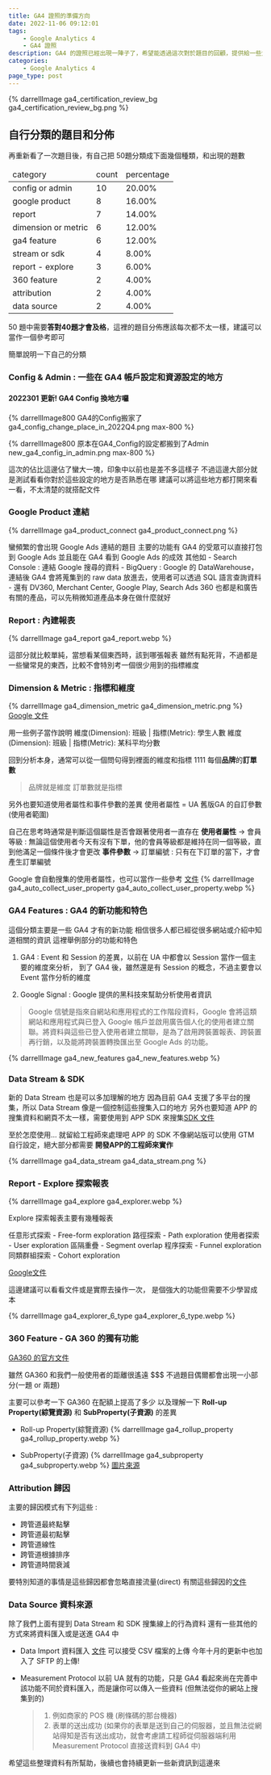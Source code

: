 ```yaml
---
title: GA4 證照的準備方向
date: 2022-11-06 09:12:01
tags: 
	- Google Analytics 4
	- GA4 證照
description: GA4 的證照已經出現一陣子了，希望能透過這次對於題目的回顧，提供給一些大家準備的方向 (20230112更新 , GA4 Config 換地方了)
categories: 
	- Google Analytics 4
page_type: post
---
```


{% darrellImage ga4_certification_review_bg ga4_certification_review_bg.png %}

## 自行分類的題目和分佈

再重新看了一次題目後，有自己把 50題分類成下面幾個種類，和出現的題數

<table><thead><tr><td>category</td><td>count</td><td>percentage</td></tr></thead><tbody><tr><td>config or admin</td><td>10</td><td>20.00%</td></tr><tr><td>google product</td><td>8</td><td>16.00%</td></tr><tr><td>report</td><td>7</td><td>14.00%</td></tr><tr><td>dimension or metric</td><td>6</td><td>12.00%</td></tr><tr><td>ga4 feature</td><td>6</td><td>12.00%</td></tr><tr><td>stream or sdk</td><td>4</td><td>8.00%</td></tr><tr><td>report - explore</td><td>3</td><td>6.00%</td></tr><tr><td>360 feature</td><td>2</td><td>4.00%</td></tr><tr><td>attribution</td><td>2</td><td>4.00%</td></tr><tr><td>data source</td><td>2</td><td>4.00%</td></tr></tbody></table>

50 題中需要**答對40題才會及格**，這裡的題目分佈應該每次都不太一樣，建議可以當作一個參考即可

簡單說明一下自己的分類

### Config & Admin : 一些在 GA4 帳戶設定和資源設定的地方

#### 2022301 更新! GA4 Config 換地方囉

{% darrellImage800 GA4的Config搬家了 ga4_config_change_place_in_2022Q4.png max-800 %}

{% darrellImage800 原本在GA4_Config的設定都搬到了Admin new_ga4_config_in_admin.png max-800 %}

這次的佔比這邊佔了蠻大一塊，印象中以前也是差不多這樣子
不過這邊大部分就是測試看看你對於這些設定的地方是否熟悉在哪
建議可以將這些地方都打開來看一看，不太清楚的就搭配文件

### Google Product 連結
{% darrellImage ga4_product_connect ga4_product_connect.png %}

蠻頻繁的會出現 Google Ads 連結的題目
主要的功能有 GA4 的受眾可以直接打包到 Google Ads
並且能在 GA4 看到 Google Ads 的成效
其他如 
    - Search Console : 連結 Google 搜尋的資料
    - BigQuery : Google 的 DataWarehouse，連結後 GA4 會將蒐集到的 raw data 放進去，使用者可以透過 SQL 語言查詢資料
    - 還有 DV360, Merchant Center, Google Play, Search Ads 360 也都是和廣告有關的產品，可以先稍微知道產品本身在做什麼就好

### Report : 內建報表
{% darrellImage ga4_report ga4_report.webp %}

這部分就比較單純，當想看某個東西時，該到哪張報表
雖然有點死背，不過都是一些蠻常見的東西，比較不會特別考一個很少用到的指標維度

### Dimension & Metric : 指標和維度

{% darrellImage ga4_dimension_metric ga4_dimension_metric.png %}
[Google 文件](https://support.google.com/analytics/topic/11151952?hl=zh-Hant&ref_topic=9228654)

用一些例子當作說明
維度(Dimension): 班級 | 指標(Metric): 學生人數
維度(Dimension): 班級 | 指標(Metric): 某科平均分數

回到分析本身，通常可以從一個問句得到裡面的維度和指標
1111 每個**品牌**的**訂單數**
> 品牌就是維度
> 訂單數就是指標

另外也要知道使用者屬性和事件參數的差異
使用者屬性 = UA 舊版GA 的自訂參數(使用者範圍)

自己在思考時通常是判斷這個屬性是否會跟著使用者一直存在
**使用者屬性** -> 會員等級 : 無論這個使用者今天有沒有下單，他的會員等級都是維持在同一個等級，直到他滿足一個條件後才會更改
**事件參數** -> 訂單編號 : 只有在下訂單的當下，才會產生訂單編號

Google 會自動搜集的使用者屬性，也可以當作一些參考 [文件](https://support.google.com/analytics/answer/9268042?hl=zh-Hant)
{% darrellImage ga4_auto_collect_user_property ga4_auto_collect_user_property.webp %}

### GA4 Features : GA4 的新功能和特色

這個分類主要是一些 GA4 才有的新功能
相信很多人都已經從很多網站或介紹中知道相關的資訊
這裡舉例部分的功能和特色

1. GA4 : Event 和 Session 的差異，以前在 UA 中都會以 Session 當作一個主要的維度來分析，
到了 GA4 後，雖然還是有 Session 的概念，不過主要會以 Event 當作分析的維度

2. Google Signal : Google 提供的黑科技來幫助分析使用者資訊
> Google 信號是指來自網站和應用程式的工作階段資料，Google 會將這類網站和應用程式與已登入 Google 帳戶並啟用廣告個人化的使用者建立關聯。將資料與這些已登入使用者建立關聯，是為了啟用跨裝置報表、跨裝置再行銷，以及能將跨裝置轉換匯出至 Google Ads 的功能。

{% darrellImage ga4_new_features ga4_new_features.webp %}

### Data Stream & SDK

新的 Data Stream 也是可以多加理解的地方
因為目前 GA4 支援了多平台的搜集，所以 Data Stream 像是一個控制這些搜集入口的地方
另外也要知道 APP 的搜集資料和網頁不太一樣，需要使用到 APP SDK 來搜集[SDK 文件](https://support.google.com/analytics/answer/9353532?hl=zh-Hant)

至於怎麼使用... 就留給工程師來處理吧
APP 的 SDK 不像網站版可以使用 GTM 自行設定，絕大部分都需要 **開發APP的工程師來實作** 

{% darrellImage ga4_data_stream ga4_data_stream.png %}

### Report - Explore 探索報表

{% darrellImage ga4_explore ga4_explorer.webp %}

Explore 探索報表主要有幾種報表

任意形式探索 - Free-form exploration
路徑探索 - Path exploration
使用者探索 - User exploration
區隔重疊 - Segment overlap
程序探索 - Funnel exploration
同類群組探索 - Cohort exploration

[Google文件](https://support.google.com/analytics/answer/7579450?hl=zh-Hant#zippy=%2Cin-this-article)

這邊建議可以看看文件或是實際去操作一次，
是個強大的功能但需要不少學習成本

{% darrellImage ga4_explorer_6_type ga4_explorer_6_type.webp %}

### 360 Feature - GA 360 的獨有功能

[GA360 的官方文件](https://support.google.com/analytics/topic/10985992?hl=en&ref_topic=9143232)

雖然 GA360 和我們一般使用者的距離很遙遠 $$$
不過題目偶爾都會出現一小部分(一題 or 兩題)

主要可以參考一下 GA360 在配額上提高了多少
以及理解一下 **Roll-up Property(綜覽資源)** 和 **SubProperty(子資源)** 的差異

- Roll-up Property(綜覽資源)
{% darrellImage ga4_rollup_property ga4_rollup_property.webp %}

- SubProperty(子資源)
{% darrellImage ga4_subproperty ga4_subproperty.webp %}
[圖片來源](https://support.google.com/analytics/answer/9679158?hl=zh-Hant#zippy=%2Csubproperties%2Croll-up-properties%2Ccost-considerations%2Cglobal-enterprise-with-regions-and-subregions%2Cparent-company-with-several-brands%2Centerprise-company-with-several-complementary-lines-of-business%2C%E7%B6%9C%E8%A6%BD%E8%B3%87%E6%BA%90%2C%E5%AD%90%E8%B3%87%E6%BA%90%2C%E8%B2%BB%E7%94%A8%E6%B3%A8%E6%84%8F%E4%BA%8B%E9%A0%85%2C%E6%93%81%E6%9C%89%E5%A4%9A%E5%80%8B%E5%93%81%E7%89%8C%E7%9A%84%E6%AF%8D%E5%85%AC%E5%8F%B8%2C%E6%95%B8%E6%A2%9D%E6%A5%AD%E5%8B%99%E7%B7%9A%E5%BD%BC%E6%AD%A4%E4%BA%92%E8%A3%9C%E7%9A%84%E4%BC%81%E6%A5%AD)


### Attribution 歸因

主要的歸因模式有下列這些 : 
- 跨管道最終點擊
- 跨管道最初點擊
- 跨管道線性
- 跨管道根據排序
- 跨管道時間衰減

要特別知道的事情是這些歸因都會忽略直接流量(direct)
有關這些歸因的[文件](https://support.google.com/analytics/answer/10596866?hl=zh-Hant#zippy=%2Cin-this-article%2C%E6%9C%AC%E6%96%87%E5%85%A7%E5%AE%B9)

### Data Source 資料來源

除了我們上面有提到 Data Stream 和 SDK 搜集線上的行為資料
還有一些其他的方式來將資料匯入或是送進 GA4 中

- Data Import 資料匯入 [文件](https://support.google.com/analytics/answer/10071301?hl=zh-Hant)
    可以接受 CSV 檔案的上傳
    今年十月的更新中也加入了 SFTP 的上傳!

- Measurement Protocol
    以前 UA 就有的功能，只是 GA4 看起來尚在完善中
    該功能不同於資料匯入，而是讓你可以傳入一些資料 (但無法從你的網站上搜集到的)
    > 1. 例如商家的 POS 機 (刷條碼的那台機器)
    > 2. 表單的送出成功 (如果你的表單是送到自己的伺服器，並且無法從網站得知是否有送出成功，就會考慮請工程師從伺服器端利用 Measurement Protocol 直接送資料到 GA4 中)

希望這些整理資料有所幫助，後續也會持續更新一些新資訊到這邊來
